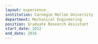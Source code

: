 ```yaml
---
layout: experience
institution: Carnegie Mellon University
department: Mechanical Engineering
position: Graduate Research Assistant
start_date: 2012
end_date: 2016
---
```

